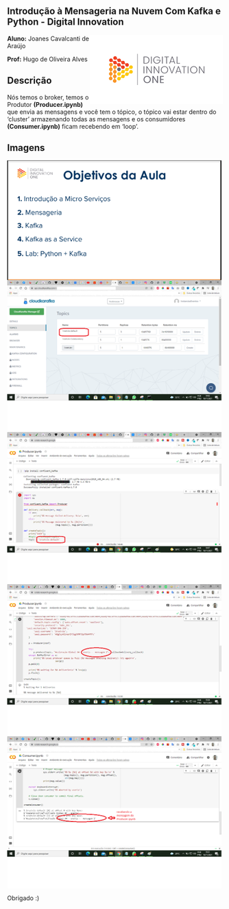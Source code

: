 ## Introdução à Mensageria na Nuvem Com Kafka e Python - Digital Innovation

<img align="right" img src="./IMG/diologo.png">

**Aluno:** Joanes Cavalcanti de Araújo 

**Prof:** Hugo de Oliveira Alves



## Descrição

Nós temos o broker, temos o Produtor **(Producer.ipynb)** que envia as mensagens e você tem o tópico, o tópico vai estar dentro do ‘cluster’ armazenando todas as mensagens e os consumidores **(Consumer.ipynb)** ficam recebendo em ‘loop’.


## Imagens

<img align="center" alt="drawing" width="500" img src="./IMG/karkla01.png">
<img align="center" alt="drawing" width="500" img src="./IMG/karkla.png">
<img align="center" alt="drawing" width="500" img src="./IMG/karkla2.png">
<img align="center" alt="drawing" width="500" img src="./IMG/karkla4.png">
<img align="center" alt="drawing" width="500" img src="./IMG/karkla5.png">

Obrigado :)
